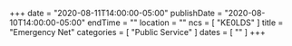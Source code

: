 +++
date = "2020-08-11T14:00:00-05:00"
publishDate = "2020-08-10T14:00:00-05:00"
endTime = ""
location = ""
ncs = [ "KE0LDS" ]
title = "Emergency Net"
categories = [ "Public Service" ]
dates = [ "" ]
+++
